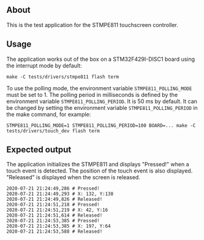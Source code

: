 ## About

This is the test application for the STMPE811 touchscreen controller.

## Usage

The application works out of the box on a STM32F429I-DISC1 board using the
interrupt mode by default:

```
make -C tests/drivers/stmpe811 flash term
```

To use the polling mode, the environment variable `STMPE811_POLLING_MODE` must
be set to 1. The polling period in milliseconds is defined by the environment
variable `STMPE811_POLLING_PERIOD`. It is 50 ms by default. It can be changed
by setting the environment variable `STMPE811_POLLING_PERIOD` in the make
command, for example:
```
STMPE811_POLLING_MODE=1 STMPE811_POLLING_PERIOD=100 BOARD=... make -C tests/drivers/touch_dev flash term
```

## Expected output

The application initializes the STMPE811 and displays "Pressed!" when a touch
event is detected. The position of the touch event is also displayed.
"Released" is displayed when the screen is released.

```
2020-07-21 21:24:49,286 # Pressed!
2020-07-21 21:24:49,293 # X: 132, Y:138
2020-07-21 21:24:49,826 # Released!
2020-07-21 21:24:51,218 # Pressed!
2020-07-21 21:24:51,219 # X: 42, Y:16
2020-07-21 21:24:51,614 # Released!
2020-07-21 21:24:53,385 # Pressed!
2020-07-21 21:24:53,385 # X: 197, Y:64
2020-07-21 21:24:53,588 # Released!
```
